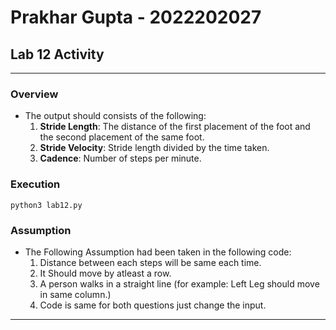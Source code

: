 # Prakhar Gupta - 2022202027
## Lab 12 Activity
***
### Overview
- The output should consists of the following:
  1. **Stride Length**: The distance of the first placement of the foot and the second placement of the same foot.
  2. **Stride Velocity**: Stride length divided by the time taken.
  3. **Cadence**: Number of steps per minute.

### Execution
```
python3 lab12.py
```

### Assumption
- The Following Assumption had been taken in the following code:
  1. Distance between each steps will be same each time.
  2. It Should move by atleast a row.
  3. A person walks in a straight line (for example: Left Leg should move in same column.)
  4. Code is same for both questions just change the input.
***

